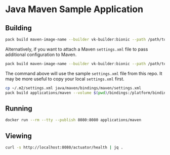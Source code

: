 # Java Maven Sample Application

## Building

```bash
pack build maven-image-name --builder vk-builder:bionic --path /path/to/maven/app
```

Alternatively, if you want to attach a Maven `settings.xml` file to pass additional configuration to Maven.

```bash
pack build maven-image-name --builder vk-builder:bionic --path /path/to/maven/app --volume $(pwd)/bindings:/platform/bindings
```

The command above will use the sample `settings.xml` file from this repo. It may be more useful to copy your local `settings.xml` first.

```bash
cp ~/.m2/settings.xml java/maven/bindings/maven/settings.xml
pack build applications/maven --volume $(pwd)/bindings:/platform/bindings
```

## Running

```bash
docker run --rm --tty --publish 8080:8080 applications/maven
```

## Viewing

```bash
curl -s http://localhost:8080/actuator/health | jq .
```
